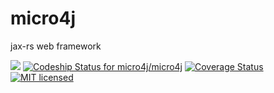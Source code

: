 # micro4j

jax-rs web framework

[![](https://jitpack.io/v/micro4j/micro4j.svg)](https://jitpack.io/#micro4j/micro4j) [ ![Codeship Status for micro4j/micro4j](https://codeship.com/projects/142e4c10-f9df-0133-a3d7-124ad23604b3/status?branch=master)](https://codeship.com/projects/151397) [![Coverage Status](https://coveralls.io/repos/github/micro4j/micro4j/badge.svg?branch=master)](https://coveralls.io/github/micro4j/micro4j?branch=master) [![MIT licensed](https://img.shields.io/badge/license-MIT-blue.svg)](https://github.com/micro4j/micro4j/blob/master/LICENSE.md)
